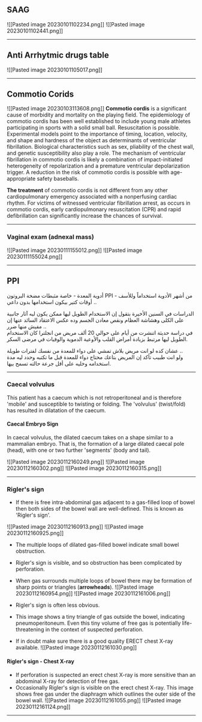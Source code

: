 ## **SAAG** 
![[Pasted image 20230101102234.png]]
![[Pasted image 20230101102441.png]]

---

## Anti Arrhytmic drugs table
![[Pasted image 20230101105017.png]]

---

## Commotio Corids 

![[Pasted image 20230103113608.png]]
**Commotio cordis** is a significant cause of morbidity and mortality on the playing field. The epidemiology of commotio cordis has been well established to include young male athletes participating in sports with a solid small ball. Resuscitation is possible. Experimental models point to the importance of timing, location, velocity, and shape and hardness of the object as determinants of ventricular fibrillation. Biological characteristics such as sex, pliability of the chest wall, and genetic susceptibility also play a role. The mechanism of ventricular fibrillation in commotio cordis is likely a combination of impact-initiated heterogeneity of repolarization and a premature ventricular depolarization trigger. A reduction in the risk of commotio cordis is possible with age-appropriate safety baseballs.

**The treatment** of commotio cordis is not different from any other cardiopulmonary emergency associated with a nonperfusing cardiac rhythm. For victims of witnessed ventricular fibrillation arrest, as occurs in commotio cordis, early cardiopulmonary resuscitation (CPR) and rapid defibrillation can significantly increase the chances of survival.

---

### Vaginal exam (adnexal mass)

![[Pasted image 20230111155012.png]]
![[Pasted image 20230111155024.png]]

---
## PPI
أدوية المعدة - خاصة مثبطات مضخة البروتون PPI - من أشهر الأدوية استخداماً وللأسف أوقات كتير بيكون استخدامها بدون داعي ..

الدراسات في السنين الأخيرة بتقول إن الاستخدام الطويل ليها ممكن يكون ليه آثار جانبية على الكلى وهشاشة العظام ونقص معادن الجسم وده عكس الاعتقاد السائد عنها إن مفيش منها ضرر ..  
في دراسة حديثة اتنشرت من أيام على حوالي 20 ألف مريض من انجلترا كان الاستخدام الطويل ليها مرتبط بزيادة أمراض القلب والأوعية الدموية والوفيات في مرضى السكر.

عشان كده لو انت مريض بلاش تمشي على دواء للمعدة من نفسك لفترات طويلة ..  
ولو انت طبيب تأكد إن المريض بتاعك محتاج دواء للمعدة قبل ما تكتبه وحدد ليه مدة استخدامه وخليه على أقل جرعة حالته تسمح بيها.

---

### Caecal volvulus
This patient has a caecum which is not retroperitoneal and is therefore 'mobile' and susceptible to twisting or folding. The 'volvulus' (twist/fold) has resulted in dilatation of the caecum.
#### Caecal Embryo Sign
In caecal volvulus, the dilated caecum takes on a shape similar to a mammalian embryo. That is, the formation of a large dilated caecal pole (head), with one or two further 'segments' (body and tail).

![[Pasted image 20230112160249.png]]
![[Pasted image 20230112160302.png]]
![[Pasted image 20230112160315.png]]

------

### Rigler's sign

-   If there is free intra-abdominal gas adjacent to a gas-filled loop of bowel then both sides of the bowel wall are well-defined. This is known as 'Rigler's sign'.

![[Pasted image 20230112160913.png]]
![[Pasted image 20230112160925.png]]



-   The multiple loops of dilated gas-filled bowel indicate small bowel obstruction.
-   Rigler's sign is visible, and so obstruction has been complicated by perforation.
-   When gas surrounds multiple loops of bowel there may be formation of sharp points or triangles (**arrowheads**).
![[Pasted image 20230112160954.png]]
![[Pasted image 20230112161006.png]]


-   Rigler's sign is often less obvious.
-   This image shows a tiny triangle of gas outside the bowel, indicating pneumoperitoneum. Even this tiny volume of free gas is potentially life-threatening in the context of suspected perforation.
-   If in doubt make sure there is a good quality ERECT chest X-ray available.
![[Pasted image 20230112161030.png]]

#### Rigler's sign - Chest X-ray

-   If perforation is suspected an erect chest X-ray is more sensitive than an abdominal X-ray for detection of free gas.
-   Occasionally Rigler's sign is visible on the erect chest X-ray. This image shows free gas under the diaphragm which outlines the outer side of the bowel wall.
![[Pasted image 20230112161055.png]]
![[Pasted image 20230112161124.png]]

------


